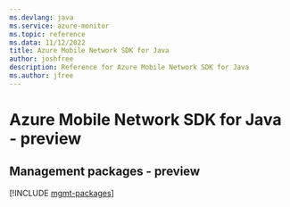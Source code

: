 ```yaml
---
ms.devlang: java
ms.service: azure-monitor
ms.topic: reference
ms.data: 11/12/2022
title: Azure Mobile Network SDK for Java
author: joshfree
description: Reference for Azure Mobile Network SDK for Java
ms.author: jfree
---
```

# Azure Mobile Network SDK for Java - preview

## Management packages - preview
[!INCLUDE [mgmt-packages](mobile-network-mgmt-index.md)]
